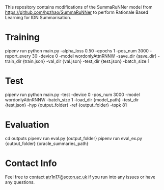 This repository contains modifications of the SummaRuNNer model from https://github.com/hpzhao/SummaRuNNer to perform Rationale Based Learning for IDN Summarisation.

# Training
pipenv run python main.py -alpha_loss 0.50 -epochs 1 -pos_num 3000 -report_every 30 -device 0 -model wordonlyAttnRNNW -save_dir {save_dir} -train_dir {train.json} -val_dir {val.json} -test_dir {test.json} -batch_size 1

# Test
pipenv run python main.py -test -device 0 -pos_num 3000 -model wordonlyAttnRNNW -batch_size 1 -load_dir {model_path} -test_dir {test.json} -hyp {output_folder} -ref {output_folder}  -topk 81

# Evaluation
cd outputs
pipenv run eval.py {output_folder}
pipenv run eval_ex.py {output_folder} {oracle_summaries_path}

# Contact Info
Feel free to contact atr1n17@soton.ac.uk if you run into any issues or have any questions.
